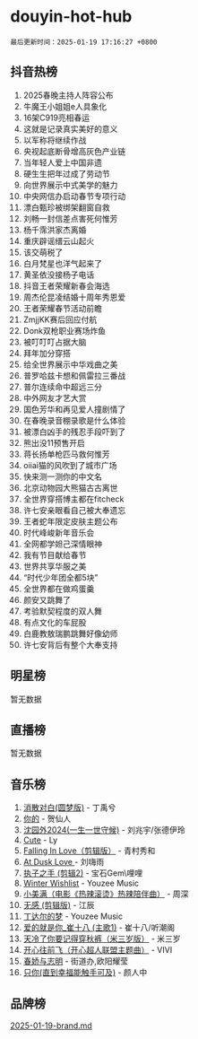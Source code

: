 # douyin-hot-hub

`最后更新时间：2025-01-19 17:16:27 +0800`

## 抖音热榜

1. 2025春晚主持人阵容公布
1. 牛魔王小姐姐e人具象化
1. 16架C919亮相春运
1. 这就是记录真实美好的意义
1. 以军称将继续作战
1. 央视起底断骨增高灰色产业链
1. 当年轻人爱上中国非遗
1. 硬生生把年过成了劳动节
1. 向世界展示中式美学的魅力
1. 中央网信办启动春节专项行动
1. 漂白甄珍被绑架翻窗自救
1. 刘畅一封信差点害死何惟芳
1. 杨千霈洪家杰离婚
1. 重庆辟谣缙云山起火
1. 该交萌税了
1. 白月梵星也洋气起来了
1. 黄圣依没接杨子电话
1. 抖音王者荣耀新春会海选
1. 周杰伦昆凌结婚十周年秀恩爱
1. 王者荣耀春节活动前瞻
1. ZmjjKK赛后回应付航
1. Donk双枪职业赛场炸鱼
1. 被叮叮叮占据大脑
1. 拜年加分穿搭
1. 给全世界展示中华戏曲之美
1. 普罗哈兹卡想和佩雷拉三番战
1. 普尔连续命中超远三分
1. 中外网友才艺大赏
1. 国色芳华和再见爱人撞剧情了
1. 在春晚录音棚录歌是什么体验
1. 被漂白凶手的残忍手段吓到了
1. 熊出没11预售开启
1. 蒋长扬单枪匹马救何惟芳
1. oiiai猫的风吹到了城市广场
1. 快来测一测你的中文名
1. 北京动物园大熊猫古古离世
1. 全世界穿搭博主都在fitcheck
1. 许七安亲眼看自己被大奉遗忘
1. 王者蛇年限定皮肤主题公布
1. 时代峰峻新年音乐会
1. 全网都学妲己深情眼神
1. 我有节目献给春节
1. 世界共享华服之美
1. “时代少年团全都5块”
1. 全世界都在做鸡蛋羹
1. 颜安又跳舞了
1. 考验默契程度的双人舞
1. 有点文化的车屁股
1. 白鹿教敖瑞鹏跳舞好像幼师
1. 许七安背后有整个大奉支持

## 明星榜

暂无数据

## 直播榜

暂无数据

## 音乐榜

1. [消散对白(圆梦版)](https://sf6-cdn-tos.douyinstatic.com/obj/tos-cn-ve-2774/og4jB5I5IizzoZVAAAzWgBMAsMDWoArfwBOiFs) - 丁禹兮
1. [你的](https://sf5-hl-cdn-tos.douyinstatic.com/obj/tos-cn-ve-2774/oYuIeKf42jB7sEV6B2upMdpYAgfrQWj0FeRegh) - 贺仙人
1. [沈园外2024(一生一世守候)](https://sf5-hl-cdn-tos.douyinstatic.com/obj/tos-cn-ve-2774/oAIYMHGCmKaYKFDd6FZBf9AfMfx1eErAAEJAFH) - 刘兆宇/张德伊玲
1. [Cute](https://sf5-hl-cdn-tos.douyinstatic.com/obj/tos-cn-ve-2774/o4IbIzHWKAAB4wsS5qMBRiiAlEBGTpQRNfFvuo) - Ly
1. [Falling In Love（剪辑版）](https://sf3-cdn-tos.douyinstatic.com/obj/tos-cn-ve-2774/o8ajpA8zzgBPahbBIO8AcKGBLJezFCRd1wfP9f) - 青村秀和
1. [ At Dusk  Love ](https://sf5-hl-cdn-tos.douyinstatic.com/obj/tos-cn-ve-2774/o8CrpCf5CaYgI4ZrtQgMQAFEfuGqNnRSDQAPBc) - 刘嗨雨
1. [执子之手 (剪辑2)](https://sf5-hl-cdn-tos.douyinstatic.com/obj/tos-cn-ve-2774/oUoZLQjCc31XzqsBnBQUNgeKtYPBcgbFDwtfcu) - 宝石Gem\哩哩
1. [Winter Wishlist](https://sf5-hl-cdn-tos.douyinstatic.com/obj/tos-cn-ve-2774/oIIgUOeamCFCVAzxN6MFRLIBlLGpUqQxeeHrLE) - Youzee Music
1. [小美满（电影《热辣滚烫》热辣陪伴曲）](https://sf5-hl-cdn-tos.douyinstatic.com/obj/tos-cn-ve-2774/o0GAn2lSgfZIDUgtevCGDQYnFg4CwnrBaxbTZL) - 周深
1. [无感 (剪辑版)](https://sf5-hl-cdn-tos.douyinstatic.com/obj/tos-cn-ve-2774/o0eIsUzJBDlQaQFC5OFlgbMEZC1TFYBftOBn6p) - 江辰
1. [丁达尔的梦](https://sf5-hl-cdn-tos.douyinstatic.com/obj/tos-cn-ve-2774/oMU3WirUZBVQkAC9ccG5P2IQirziZM2RTInUY) - Youzee Music
1. [爱的就是你_崔十八 (主歌1)](https://sf5-hl-cdn-tos.douyinstatic.com/obj/tos-cn-ve-2774/oI5BO5DhFZ6UTcNCnZaOCBLtZ7WIMQGfgnXf5E) - 崔十八/听潮阁
1. [天冷了你要记得穿秋裤（米三岁版）](https://sf5-hl-cdn-tos.douyinstatic.com/obj/tos-cn-ve-2774/oQlIwVIDWiZ6BQilAorS7MA0AgCkQDvcZAdm1) - 米三岁
1. [开心往前飞（开心超人联盟主题曲）](https://sf5-hl-cdn-tos.douyinstatic.com/obj/tos-cn-ve-2774/9d8fb7c82cf1421fb93a9fe925275e0a) - VIVI
1. [春娇与志明](https://sf5-hl-cdn-tos.douyinstatic.com/obj/tos-cn-ve-2774/e530d8fceb7044b39707d7f9ff54add1) - 街道办,欧阳耀莹
1. [只你(直到幸福能触手可及)](https://sf5-hl-cdn-tos.douyinstatic.com/obj/tos-cn-ve-2774/o0lBkRDzFTeaVSUz3ZZSCBVtZ5DIMQGfgmEAuE) - 颜人中

## 品牌榜

[2025-01-19-brand.md](2025-01-19-brand.md)
